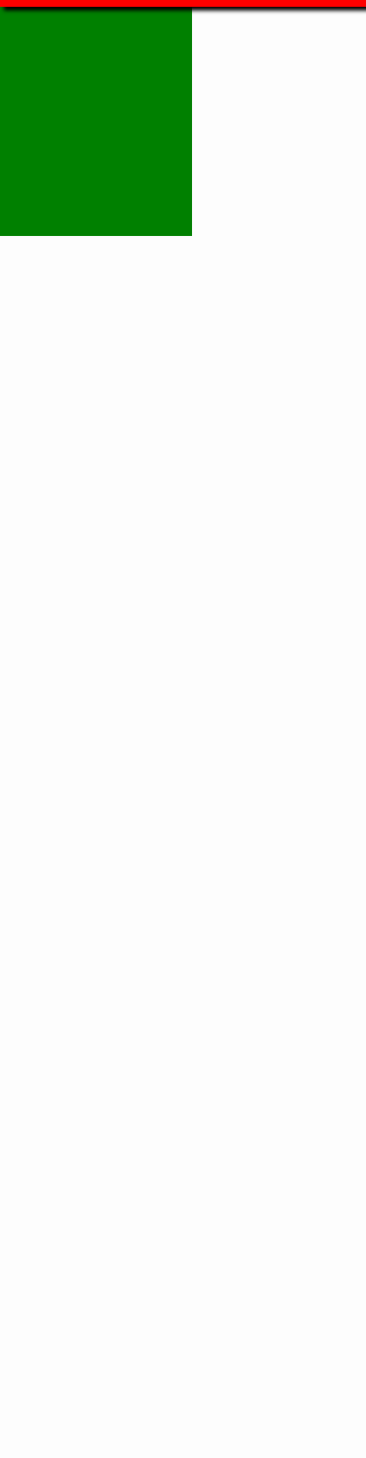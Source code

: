 <style>
  body{
  padding:0;
  margin:0;
  
  }
  
  .topo{
  
  background:red;
  height:200px;
  width:1200px;
  box-shadow: 10px 10px 10px black;
   position:absolute;
  }
  
  .conteudo{
  width:100%;
  height:800px;
  background: green;
 
  }
  
  </style>


<div class="topo">
  

  
  </div>
  <div class="conteudo">
  

  
  </div>
